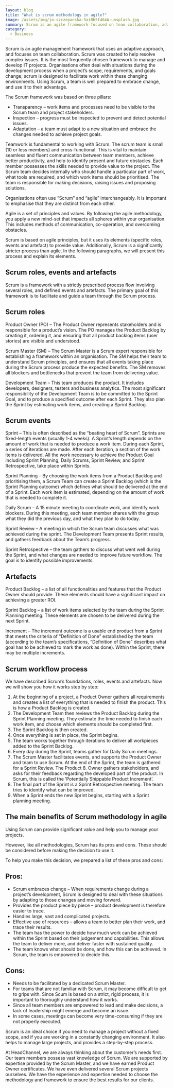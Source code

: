 ```yaml
---
layout: blog
title: "What is scrum methodology in agile?"
image: /assets/img/jo-szczepanska-5aiRb5f464A-unsplash.jpg
summary: Scrum is an agile framework focused on team collaboration, adapting to change, and efficiently managing complex, dynamic IT projects.
category:
  - Business
---
```


Scrum is an agile management framework that uses an adaptive approach, and focuses on team collaboration. Scrum was created to help resolve complex issues. It is the most frequently chosen framework to manage and develop IT projects. Organisations often deal with situations during the development process when a project’s scope, requirements, and goals change; scrum is designed to facilitate work within these changing environments. Using Scrum, a team is well prepared to embrace change, and use it to their advantage.

The Scrum framework was based on three pillars:

- Transparency – work items and processes need to be visible to the Scrum team and project stakeholders.
- Inspection – progress must be inspected to prevent and detect potential issues.
- Adaptation – a team must adapt to a new situation and embrace the changes needed to achieve project goals.
  
Teamwork is fundamental to working with Scrum. The scrum team is small (10 or less members) and cross-functional. This is vital to maintain seamless and fluent communication between team members, achieve better productivity, and help to identify present and future obstacles. Each member possesses the skills needed to provide value to the project. The Scrum team decides internally who should handle a particular part of work, what tools are required, and which work items should be prioritised. The team is responsible for making decisions, raising issues and proposing solutions.

Organisations often use “Scrum” and “agile” interchangeably. It is important to emphasise that they are distinct from each other.

Agile is a set of principles and values. By following the agile methodology, you apply a new mind-set that impacts all spheres within your organisation. This includes methods of communication, co-operation, and overcoming obstacles.

Scrum is based on agile principles, but it uses its elements (specific roles, events and artefact) to provide value. Additionally, Scrum is a significantly stricter process than agile. In the following paragraphs, we will present this process and explain its elements.

## Scrum roles, events and artefacts
Scrum is a framework with a strictly prescribed process flow involving several roles, and defined events and artefacts. The primary goal of this framework is to facilitate and guide a team through the Scrum process.

## Scrum roles
Product Owner (PO) – The Product Owner represents stakeholders and is responsible for a product’s vision. The PO manages the Product Backlog by creating it, ordering it, and ensuring that all product backlog items (user stories) are visible and understood.

Scrum Master (SM) – The Scrum Master is a Scrum expert responsible for establishing a framework within an organisation. The SM helps their team to understand Scrum principles, and ensures that all events taking place during the Scrum process produce the expected benefits. The SM removes all blockers and bottlenecks that prevent the team from delivering value.

Development Team – This team produces the product. It includes developers, designers, testers and business analytics. The most significant responsibility of the Development Team is to be committed to the Sprint Goal, and to produce a specified outcome after each Sprint. They also plan the Sprint by estimating work items, and creating a Sprint Backlog.


## Scrum events
Sprint – This is often described as the “beating heart of Scrum”. Sprints are fixed-length events (usually 1-4 weeks). A Sprint’s length depends on the amount of work that is needed to produce a work item. During each Sprint, a series of iterations are made. After each iteration, a section of the work items is delivered. All the work necessary to achieve the Product Goal including Sprint Planning, Daily Scrums, Sprint Review, and Sprint Retrospective, take place within Sprints.

Sprint Planning – By choosing the work items from a Product Backlog and prioritising them, a Scrum Team can create a Sprint Backlog (which is the Sprint Planning outcome) which defines what should be delivered at the end of a Sprint. Each work item is estimated, depending on the amount of work that is needed to complete it.

Daily Scrum – A 15 minute meeting to coordinate work, and identify work blockers. During this meeting, each team member shares with the group what they did the previous day, and what they plan to do today.

Sprint Review – A meeting in which the Scrum team discusses what was achieved during the sprint. The Development Team presents Sprint results, and gathers feedback about the Team’s progress.

Sprint Retrospective – the team gathers to discuss what went well during the Sprint, and what changes are needed to improve future workflow. The goal is to identify possible improvements.

## Artefacts
Product Backlog – a list of all functionalities and features that the Product Owner should provide. These elements should have a significant impact on achieving a greater ROI.

Sprint Backlog – a list of work items selected by the team during the Sprint Planning meeting. These elements are chosen to be delivered during the next Sprint.

Increment – The increment outcome is a usable end product from a Sprint that meets the criteria of “Definition of Done” established by the team (according to the team’s specifications, “Definition of Done” describes what goal has to be achieved to mark the work as done). Within the Sprint, there may be multiple increments.

## Scrum workflow process
We have described Scrum’s foundations, roles, events and artefacts. Now we will show you how it works step by step:

1. At the beginning of a project, a Product Owner gathers all requirements and creates a list of everything that is needed to finish the product. This is how a Product Backlog is created.
2. The Development Team then reviews the Product Backlog during the Sprint Planning meeting. They estimate the time needed to finish each work item, and choose which elements should be completed first.
3. The Sprint Backlog is then created.
4. Once everything is set in place, the Sprint begins.
5. The team works together through iterations to deliver all workpieces added to the Sprint Backlog.
6. Every day during the Sprint, teams gather for Daily Scrum meetings.
7. The Scrum Master facilitates events, and supports the Product Owner and team to use Scrum. At the end of the Sprint, the team is gathered for a Sprint Review. The Product 8. Owner gathers stakeholders, and asks for their feedback regarding the developed part of the product. In Scrum, this is called the ‘Potentially Shippable Product Increment’.
8. The final part of the Sprint is a Sprint Retrospective meeting. The team tries to identify what can be improved.
9. When a Sprint ends the new Sprint begins, starting with a Sprint planning meeting.

## The main benefits of Scrum methodology in agile
Using Scrum can provide significant value and help you to manage your projects.

However, like all methodologies, Scrum has its pros and cons. These should be considered before making the decision to use it.

To help you make this decision, we prepared a list of these pros and cons:

## Pros:
- Scrum embraces change – When requirements change during a project’s development, Scrum is designed to deal with these situations by adapting to those changes and moving forward.
- Provides the product piece by piece – product development is therefore easier to trace.
- Handles large, vast and complicated projects.
- Effective use of resources – allows a team to better plan their work, and trace their results.
- The team has the power to decide how much work can be achieved within the Sprint based on their judgement and capabilities. This allows the team to deliver more, and deliver faster with sustained quality.
- The team knows what should be done, and how this can be achieved. In Scrum, the team is empowered to decide this.
  
## Cons:
- Needs to be facilitated by a dedicated Scrum Master.
- For teams that are not familiar with Scrum, it may become difficult to get to grips with. Since Scum is based on a strict, rigid process, it is important to thoroughly understand how it works.
- Since all team members are empowered to lead and make decisions, a lack of leadership might emerge and become an issue.
- In some cases, meetings can become very time-consuming if they are not properly executed.

Scrum is an ideal choice if you need to manage a project without a fixed scope, and if you are working in a constantly changing environment. It also helps to manage large projects, and provides a step-by-step process.

At HeadChannel, we are always thinking about the customer’s needs first. Our team members possess vast knowledge of Scrum. We are supported by expertise provided by the Scrum Master, and we have earned Product Owner certificates. We have even delivered several Scrum projects ourselves. We have the experience and expertise needed to choose the methodology and framework to ensure the best results for our clients.
